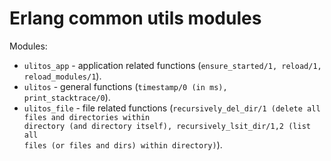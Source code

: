 Erlang common utils modules
=======


Modules:

* <code>ulitos_app</code> - application related functions (<code>ensure_started/1, reload/1, reload_modules/1</code>).
* <code>ulitos</code> - general functions (<code>timestamp/0 (in ms), print_stacktrace/0</code>).
* <code>ulitos_file</code> - file related functions (<code>recursively_del_dir/1 (delete all files and directories within directory (and directory itself), recursively_lsit_dir/1,2 (list all files (or files and dirs) within directory)</code>).

